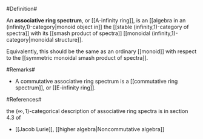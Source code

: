 

#Definition#

An **associative ring spectrum**, or [[A-infinity ring]], is an [[algebra in an (infinity,1)-category|monoid object in]] the [[stable (infinity,1)-category of spectra]] with its [[smash product of spectra]] [[monoidal (infinity,1)-category|monoidal structure]].

Equivalently, this should be the same as an ordinary [[monoid]] with respect to the [[symmetric monoidal smash product of spectra]].

#Remarks#

* A commutative associative ring spectrum is a [[commutative ring spectrum]], or [[E-infinity ring]].

#References#

the $(\infty,1)$-categorical description of associative ring spectra is in section 4.3 of 

* [[Jacob Lurie]], [[higher algebra|Noncommutative algebra]]